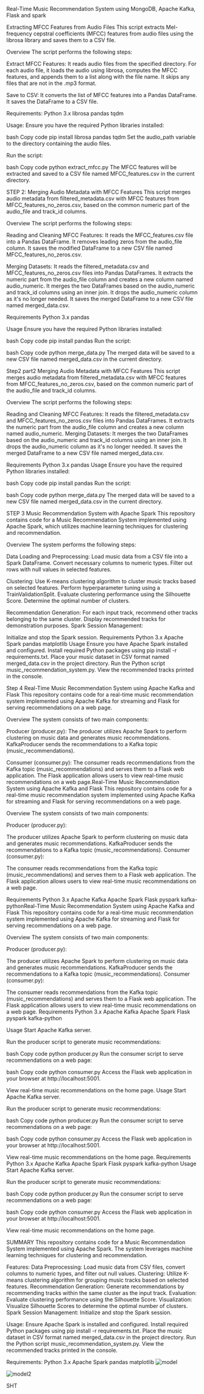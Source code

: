 Real-Time Music Recommendation System using MongoDB, Apache Kafka, Flask and spark

Extracting MFCC Features from Audio Files
This script extracts Mel-frequency cepstral coefficients (MFCC) features from audio files using the librosa library and saves them to a CSV file.

Overview
The script performs the following steps:

Extract MFCC Features:
It reads audio files from the specified directory.
For each audio file, it loads the audio using librosa, computes the MFCC features, and appends them to a list along with the file name.
It skips any files that are not in the .mp3 format.

Save to CSV:
It converts the list of MFCC features into a Pandas DataFrame.
It saves the DataFrame to a CSV file.

Requirements:
Python 3.x
librosa
pandas
tqdm

Usage:
Ensure you have the required Python libraries installed:

bash
Copy code
pip install librosa pandas tqdm
Set the audio_path variable to the directory containing the audio files.

Run the script:

bash
Copy code
python extract_mfcc.py
The MFCC features will be extracted and saved to a CSV file named MFCC_features.csv in the current directory.


STEP 2:
Merging Audio Metadata with MFCC Features
This script merges audio metadata from filtered_metadata.csv with MFCC features from MFCC_features_no_zeros.csv, based on the common numeric part of the audio_file and track_id columns.

Overview
The script performs the following steps:

Reading and Cleaning MFCC Features:
It reads the MFCC_features.csv file into a Pandas DataFrame.
It removes leading zeros from the audio_file column.
It saves the modified DataFrame to a new CSV file named MFCC_features_no_zeros.csv.

Merging Datasets:
It reads the filtered_metadata.csv and MFCC_features_no_zeros.csv files into Pandas DataFrames.
It extracts the numeric part from the audio_file column and creates a new column named audio_numeric.
It merges the two DataFrames based on the audio_numeric and track_id columns using an inner join.
It drops the audio_numeric column as it's no longer needed.
It saves the merged DataFrame to a new CSV file named merged_data.csv.

Requirements
Python 3.x
pandas

Usage
Ensure you have the required Python libraries installed:

bash
Copy code
pip install pandas
Run the script:

bash
Copy code
python merge_data.py
The merged data will be saved to a new CSV file named merged_data.csv in the current directory.

Step2 part2
Merging Audio Metadata with MFCC Features
This script merges audio metadata from filtered_metadata.csv with MFCC features from MFCC_features_no_zeros.csv, based on the common numeric part of the audio_file and track_id columns.

Overview
The script performs the following steps:

Reading and Cleaning MFCC Features:
It reads the filtered_metadata.csv and MFCC_features_no_zeros.csv files into Pandas DataFrames.
It extracts the numeric part from the audio_file column and creates a new column named audio_numeric.
Merging Datasets:
It merges the two DataFrames based on the audio_numeric and track_id columns using an inner join.
It drops the audio_numeric column as it's no longer needed.
It saves the merged DataFrame to a new CSV file named merged_data.csv.

Requirements
Python 3.x
pandas
Usage
Ensure you have the required Python libraries installed:

bash
Copy code
pip install pandas
Run the script:

bash
Copy code
python merge_data.py
The merged data will be saved to a new CSV file named merged_data.csv in the current directory.

STEP 3
Music Recommendation System with Apache Spark
This repository contains code for a Music Recommendation System implemented using Apache Spark, which utilizes machine learning techniques for clustering and recommendation.

Overview
The system performs the following steps:

Data Loading and Preprocessing:
Load music data from a CSV file into a Spark DataFrame.
Convert necessary columns to numeric types.
Filter out rows with null values in selected features.

Clustering:
Use K-means clustering algorithm to cluster music tracks based on selected features.
Perform hyperparameter tuning using a TrainValidationSplit.
Evaluate clustering performance using the Silhouette Score.
Determine the optimal number of clusters.

Recommendation Generation:
For each input track, recommend other tracks belonging to the same cluster.
Display recommended tracks for demonstration purposes.
Spark Session Management:

Initialize and stop the Spark session.
Requirements
Python 3.x
Apache Spark
pandas
matplotlib
Usage
Ensure you have Apache Spark installed and configured.
Install required Python packages using pip install -r requirements.txt.
Place your music dataset in CSV format named merged_data.csv in the project directory.
Run the Python script music_recommendation_system.py.
View the recommended tracks printed in the console.

Step 4
Real-Time Music Recommendation System using Apache Kafka and Flask
This repository contains code for a real-time music recommendation system implemented using Apache Kafka for streaming and Flask for serving recommendations on a web page.

Overview
The system consists of two main components:

Producer (producer.py):
The producer utilizes Apache Spark to perform clustering on music data and generates music recommendations.
KafkaProducer sends the recommendations to a Kafka topic (music_recommendations).

Consumer (consumer.py):
The consumer reads recommendations from the Kafka topic (music_recommendations) and serves them to a Flask web application.
The Flask application allows users to view real-time music recommendations on a web page.Real-Time Music Recommendation System using Apache Kafka and Flask
This repository contains code for a real-time music recommendation system implemented using Apache Kafka for streaming and Flask for serving recommendations on a web page.

Overview
The system consists of two main components:

Producer (producer.py):

The producer utilizes Apache Spark to perform clustering on music data and generates music recommendations.
KafkaProducer sends the recommendations to a Kafka topic (music_recommendations).
Consumer (consumer.py):

The consumer reads recommendations from the Kafka topic (music_recommendations) and serves them to a Flask web application.
The Flask application allows users to view real-time music recommendations on a web page.

Requirements
Python 3.x
Apache Kafka
Apache Spark
Flask
pyspark
kafka-pythonReal-Time Music Recommendation System using Apache Kafka and Flask
This repository contains code for a real-time music recommendation system implemented using Apache Kafka for streaming and Flask for serving recommendations on a web page.

Overview
The system consists of two main components:

Producer (producer.py):

The producer utilizes Apache Spark to perform clustering on music data and generates music recommendations.
KafkaProducer sends the recommendations to a Kafka topic (music_recommendations).
Consumer (consumer.py):

The consumer reads recommendations from the Kafka topic (music_recommendations) and serves them to a Flask web application.
The Flask application allows users to view real-time music recommendations on a web page.
Requirements
Python 3.x
Apache Kafka
Apache Spark
Flask
pyspark
kafka-python

Usage
Start Apache Kafka server.

Run the producer script to generate music recommendations:

bash
Copy code
python producer.py
Run the consumer script to serve recommendations on a web page:

bash
Copy code
python consumer.py
Access the Flask web application in your browser at http://localhost:5001.

View real-time music recommendations on the home page.
Usage
Start Apache Kafka server.

Run the producer script to generate music recommendations:

bash
Copy code
python producer.py
Run the consumer script to serve recommendations on a web page:

bash
Copy code
python consumer.py
Access the Flask web application in your browser at http://localhost:5001.

View real-time music recommendations on the home page.
Requirements
Python 3.x
Apache Kafka
Apache Spark
Flask
pyspark
kafka-python
Usage
Start Apache Kafka server.

Run the producer script to generate music recommendations:

bash
Copy code
python producer.py
Run the consumer script to serve recommendations on a web page:

bash
Copy code
python consumer.py
Access the Flask web application in your browser at http://localhost:5001.

View real-time music recommendations on the home page.

SUMMARY
This repository contains code for a Music Recommendation System implemented using Apache Spark. The system leverages machine learning techniques for clustering and recommendation.

Features:
Data Preprocessing: Load music data from CSV files, convert columns to numeric types, and filter out null values.
Clustering: Utilize K-means clustering algorithm for grouping music tracks based on selected features.
Recommendation Generation: Generate recommendations by recommending tracks within the same cluster as the input track.
Evaluation: Evaluate clustering performance using the Silhouette Score.
Visualization: Visualize Silhouette Scores to determine the optimal number of clusters.
Spark Session Management: Initialize and stop the Spark session.

Usage:
Ensure Apache Spark is installed and configured.
Install required Python packages using pip install -r requirements.txt.
Place the music dataset in CSV format named merged_data.csv in the project directory.
Run the Python script music_recommendation_system.py.
View the recommended tracks printed in the console.

Requirements:
Python 3.x
Apache Spark
pandas
matplotlib
![model](https://github.com/Hamza-Sabih/BIgData-FInal-project-Spotify-/assets/157700960/1e584aab-9aef-46bc-bf66-0dd44b91f8eb)

![model2](https://github.com/Hamza-Sabih/BIgData-FInal-project-Spotify-/assets/157700960/2f8a1b31-1e23-4cee-a1bf-61fcac97b761)

SHT





